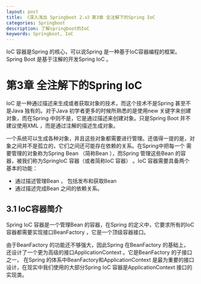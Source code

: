 ```yaml
---
layout: post
title: 《深入浅出 Springboot 2.x》第3章 全注解下的Spring IoC
categories: Springboot
description: 了解springboot的IoC
keywords: Springboot, IoC
---
```


IoC 容器是Spring 的核心，可以说Spring 是一种基于IoC容器编程的框架。Spring Boot 是基于注解的开发Spring IoC 。

# 第3章 全注解下的Spring IoC

IoC 是一种通过描述来生成或者获取对象的技术，而这个技术不是Spring 甚至不是Java 独有的。对于Java 初学者更多的时候所熟悉的是使用new 关键字来创建对象，而在Spring 中则不是，它是通过描述来创建对象。只是Spring Boot 并不建议使用XML ，而是通过注解的描述生成对象。

一个系统可以生成各种对象，井且这些对象都需要进行管理。还值得一提的是，对象之间并不是孤立的，它们之间还可能存在依赖的关系。在Spring中把每一个
需要管理的对象称为Spring Bean （简称Bean ），而Spring 管理这些Bean 的容器，被我们称为SpringIoC 容器（或者简称IoC 容器） 。IoC 容器需要具备两个基本的功能：

- 通过描述管理Bean ， 包括发布和获取Bean
- 通过描述完成Bean 之间的依赖关系。
  

## 3.1 IoC容器简介

Spring IoC 容器是一个管理Bean 的容器，在Spring 的定义中，它要求所有的IoC 容器都需要实现接口BeanFactory ，它是一个顶级容器接口。

由于BeanFactory 的功能还不够强大，因此Spring 在BeanFactory 的基础上， 还设计了一个更为高级的接口ApplicationContext 。它是BeanFactory 的子接口之一， 在Spring 的体系中BeanFactory和ApplicationContext 是最为重要的接口设计，在现实中我们使用的大部分Spring IoC 容器是ApplicationContext 接口的实现类。
